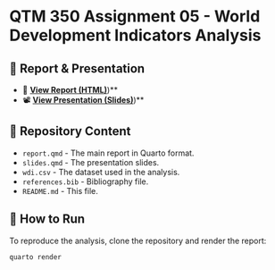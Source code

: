 # QTM 350 Assignment 05 - World Development Indicators Analysis

## 📄 Report & Presentation
- 📄 **[View Report (HTML)](gnment05/report.html](https://PIN-99.github.io/qtm350-assignment05/report.html))**)**
- 📽️ **[View Presentation (Slides)](gnment05/report.html](https://PIN-99.github.io/qtm350-assignment05/report.html))**)**

## 📂 Repository Content
- `report.qmd` - The main report in Quarto format.
- `slides.qmd` - The presentation slides.
- `wdi.csv` - The dataset used in the analysis.
- `references.bib` - Bibliography file.
- `README.md` - This file.

## 🚀 How to Run
To reproduce the analysis, clone the repository and render the report:
```bash
quarto render
